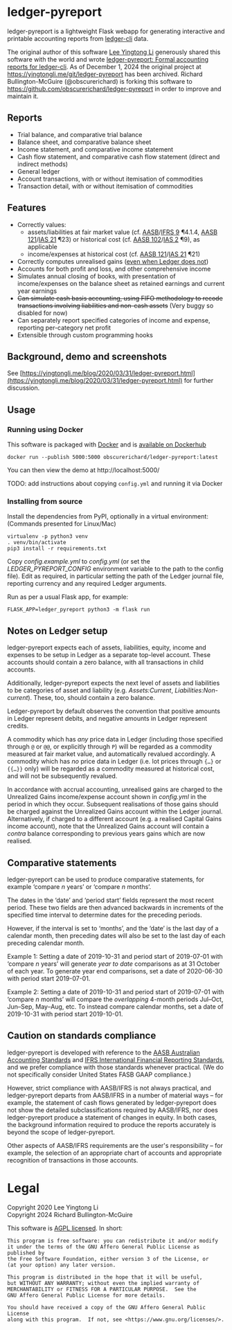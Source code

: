 # ledger-pyreport

ledger-pyreport is a lightweight Flask webapp for generating interactive and printable accounting reports from [ledger-cli](https://www.ledger-cli.org/) data. 

The original author of this software [Lee Yingtong Li](https://yingtongli.me/) generously shared this software with the world and wrote [ledger-pyreport: Formal accounting reports for ledger-cli](https://yingtongli.me/blog/2020/03/31/ledger-pyreport.html). As of December 1, 2024 the original project at https://yingtongli.me/git/ledger-pyreport has been archived. Richard Bullington-McGuire (@obscurerichard) is forking this software to https://github.com/obscurerichard/ledger-pyreport in order to improve and maintain it.

## Reports

* Trial balance, and comparative trial balance
* Balance sheet, and comparative balance sheet
* Income statement, and comparative income statement
* Cash flow statement, and comparative cash flow statement (direct and indirect methods)
* General ledger
* Account transactions, with or without itemisation of commodities
* Transaction detail, with or without itemisation of commodities

## Features

* Correctly values:
	* assets/liabilities at fair market value (cf. [AASB](https://www.aasb.gov.au/admin/file/content105/c9/AASB9_12-14_COMPdec17_01-19.pdf)/[IFRS 9](http://eifrs.ifrs.org/eifrs/bnstandards/en/IFRS9.pdf) ¶4.1.4, [AASB 121](https://www.aasb.gov.au/admin/file/content105/c9/AASB121_08-15_COMPfeb16_01-19.pdf)/[IAS 21](http://eifrs.ifrs.org/eifrs/bnstandards/en/IAS21.pdf) ¶23) or historical cost (cf. [AASB 102](https://www.aasb.gov.au/admin/file/content105/c9/AASB102_07-15_COMPdec16_01-19.pdf)/[IAS 2](http://eifrs.ifrs.org/eifrs/bnstandards/en/IAS2.pdf) ¶9), as applicable
	* income/expenses at historical cost (cf. [AASB 121](https://www.aasb.gov.au/admin/file/content105/c9/AASB121_08-15_COMPfeb16_01-19.pdf)/[IAS 21](http://eifrs.ifrs.org/eifrs/bnstandards/en/IAS21.pdf) ¶21)
* Correctly computes unrealised gains ([even when Ledger does not](https://yingtongli.me/blog/2020/03/31/ledger-gains.html))
* Accounts for both profit and loss, and other comprehensive income
* Simulates annual closing of books, with presentation of income/expenses on the balance sheet as retained earnings and current year earnings
* ~~Can simulate cash basis accounting, using FIFO methodology to recode transactions involving liabilities and non-cash assets~~ (Very buggy so disabled for now)
* Can separately report specified categories of income and expense, reporting per-category net profit
* Extensible through custom programming hooks

## Background, demo and screenshots

See [https://yingtongli.me/blog/2020/03/31/ledger-pyreport.html](https://yingtongli.me/blog/2020/03/31/ledger-pyreport.html) for further discussion.

## Usage

### Running using Docker 

This software is packaged with [Docker](https://www.docker.com/) and is [available on Dockerhub]()
```
docker run --publish 5000:5000 obscurerichard/ledger-pyreport:latest
```
You can then view the demo at http://localhost:5000/

TODO: add instructions about copying `config.yml` and running it via Docker

### Installing from source

Install the dependencies from PyPI, optionally in a virtual environment: (Commands presented for Linux/Mac)

```
virtualenv -p python3 venv
. venv/bin/activate
pip3 install -r requirements.txt
```

Copy *config.example.yml* to *config.yml* (or set the *LEDGER_PYREPORT_CONFIG* environment variable to the path to the config file). Edit as required, in particular setting the path of the Ledger journal file, reporting currency and any required Ledger arguments.

Run as per a usual Flask app, for example:

```
FLASK_APP=ledger_pyreport python3 -m flask run
```

## Notes on Ledger setup

ledger-pyreport expects each of assets, liabilities, equity, income and expenses to be setup in Ledger as a separate top-level account. These accounts should contain a zero balance, with all transactions in child accounts.

Additionally, ledger-pyreport expects the next level of assets and liabilities to be categories of asset and liability (e.g. *Assets:Current*, *Liabilities:Non-current*). These, too, should contain a zero balance.

Ledger-pyreport by default observes the convention that positive amounts in Ledger represent debits, and negative amounts in Ledger represent credits.

A commodity which has *any* price data in Ledger (including those specified through `@` or `@@`, or explicitly through `P`) will be regarded as a commodity measured at fair market value, and automatically revalued accordingly. A commodity which has *no* price data in Ledger (i.e. lot prices through `{…}` or `{{…}}` only) will be regarded as a commodity measured at historical cost, and will not be subsequently revalued.

In accordance with accrual accounting, unrealised gains are charged to the Unrealized Gains income/expense account shown in *config.yml* in the period in which they occur. Subsequent realisations of those gains should be charged against the Unrealized Gains account within the Ledger journal. Alternatively, if charged to a different account (e.g. a realised Capital Gains income account), note that the Unrealized Gains account will contain a *contra* balance corresponding to previous years gains which are now realised.

## Comparative statements

ledger-pyreport can be used to produce comparative statements, for example ‘compare *n* years’ or ‘compare *n* months’.

The dates in the ‘date’ and ‘period start’ fields represent the most recent period. These two fields are then advanced backwards in increments of the specified time interval to determine dates for the preceding periods.

However, if the interval is set to ‘months’, and the ‘date’ is the last day of a calendar month, then preceding dates will also be set to the last day of each preceding calendar month.

Example 1: Setting a date of 2019-10-31 and period start of 2019-07-01 with ‘compare *n* years’ will generate *year to date* comparisons as at 31 October of each year. To generate year end comparisons, set a date of 2020-06-30 with period start 2019-07-01.

Example 2: Setting a date of 2019-10-31 and period start of 2019-07-01 with ‘compare *n* months’ will compare the *overlapping* 4-month periods Jul–Oct, Jun–Sep, May–Aug, etc. To instead compare calendar months, set a date of 2019-10-31 with period start 2019-10-01.

## Caution on standards compliance

ledger-pyreport is developed with reference to the [AASB Australian Accounting Standards](https://www.aasb.gov.au/Pronouncements/Current-standards.aspx) and [IFRS International Financial Reporting Standards](https://www.ifrs.org/issued-standards/list-of-standards/), and we prefer compliance with those standards whenever practical. (We do not specifically consider United States FASB GAAP compliance.)

However, strict compliance with AASB/IFRS is not always practical, and ledger-pyreport departs from AASB/IFRS in a number of material ways – for example, the statement of cash flows generated by ledger-pyreport does not show the detailed subclassifications required by AASB/IFRS, nor does ledger-pyreport produce a statement of changes in equity. In both cases, the background information required to produce the reports accurately is beyond the scope of ledger-pyreport.

Other aspects of AASB/IFRS requirements are the user's responsibility – for example, the selection of an appropriate chart of accounts and appropriate recognition of transactions in those accounts.

# Legal

Copyright 2020 Lee Yingtong Li <br>
Copyright 2024 Richard Bullington-McGuire

This software is [AGPL licensed](COPYING). In short:

    This program is free software: you can redistribute it and/or modify
    it under the terms of the GNU Affero General Public License as published by
    the Free Software Foundation, either version 3 of the License, or
    (at your option) any later version.

    This program is distributed in the hope that it will be useful,
    but WITHOUT ANY WARRANTY; without even the implied warranty of
    MERCHANTABILITY or FITNESS FOR A PARTICULAR PURPOSE.  See the
    GNU Affero General Public License for more details.

    You should have received a copy of the GNU Affero General Public License
    along with this program.  If not, see <https://www.gnu.org/licenses/>.
